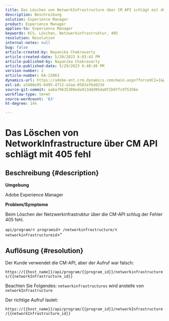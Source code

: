 ```yaml
---
title: Das Löschen von NetworkInfrastructure über CM API schlägt mit 405 fehl
description: Beschreibung
solution: Experience Manager
product: Experience Manager
applies-to: Experience Manager
keywords: KCS, Löschen, Netzwerkinfrastruktur, 405
resolution: Resolution
internal-notes: null
bug: false
article-created-by: Nayanika Chakravarty
article-created-date: 5/29/2023 6:03:43 PM
article-published-by: Nayanika Chakravarty
article-published-date: 5/29/2023 6:40:49 PM
version-number: 2
article-number: KA-22063
dynamics-url: https://adobe-ent.crm.dynamics.com/main.aspx?forceUCI=1&pagetype=entityrecord&etn=knowledgearticle&id=04918225-4bfe-ed11-8f6e-6045bd006793
exl-id: a3406e95-6d95-4712-a2aa-0583af6dd23d
source-git-commit: aa6a79635380eda913ddd95da0f2b97fc975356e
workflow-type: tm+mt
source-wordcount: '63'
ht-degree: 14%

---
```


# Das Löschen von NetworkInfrastructure über CM API schlägt mit 405 fehl

## Beschreibung {#description}


<b>Umgebung</b>

Adobe Experience Manager

<b>Problem/Symptome</b>

Beim Löschen der Netzwerkinfrastruktur über die CM-API schlug der Fehler 405 fehl.

`api/program/`&lt;` programid`>` /networkinfrastructure/`&lt;` networkinfrastructureid`>&quot;


## Auflösung {#resolution}


Der Kunde verwendet die CM-API, aber der Aufruf war falsch:

`https://{{host_name}}/api/program/{{program_id}}/networkinfrastructures/{{networkInfrastructure_id}}`

Beachten Sie Folgendes: `networkinfrastructures` wird anstelle von `networkInfrastructure`

Der richtige Aufruf lautet:

`https://{{host_name}}/api/program/{{program_id}}/networkInfrastructure /{{networkInfrastructure_id}}`
